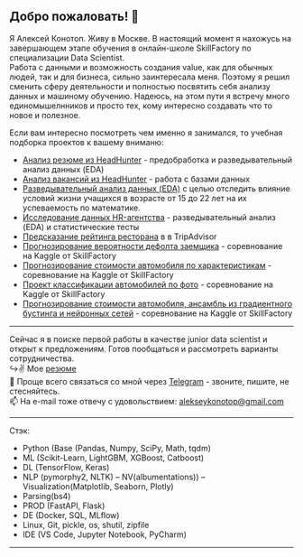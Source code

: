 ## Добро пожаловать! 👋
Я Алексей Конотоп. Живу в Москве. В настоящий момент я нахожусь на завершающем этапе обучения в онлайн-школе SkillFactory по специализации Data Scientist.  
Работа с данными и возможность создания value, как для обычных людей, так и для бизнеса, сильно заинтересала меня. Поэтому я решил сменить сферу деятельности и полностью посвятить себя анализу данных и машиному обучению. Надеюсь, на этом пути я встречу много единомышелнников и просто тех, кому интересно создавать что то новое и полезное.

Если вам интересно посмотреть чем именно я занимался, то учебная подборка проектов к вашему вниманю:  
- [Анализ резюме из HeadHunter](https://github.com/alekseykonotop/DS_projects/tree/main/project_1) - предобработка и разведывательный анализ данных (EDA)
- [Анализ вакансий из HeadHunter](https://github.com/alekseykonotop/DS_projects/tree/main/project_2) - работа с базами данных
- [Разведывательный анализ данных (EDA)](https://github.com/alekseykonotop/ds_projects_by_sf/tree/main/sf_unit_2) с целью отследить влияние условий жизни учащихся в возрасте от 15 до 22 лет на их успеваемость по математике.  
- [Исследование данных HR-агентства](https://github.com/alekseykonotop/DS_projects/tree/main/project_3) - разведывательный анализ (EDA) и статистические тесты
- [Предсказание рейтинга ресторана](https://github.com/alekseykonotop/ds_projects_by_sf/tree/main/sf_unit_3) в в TripAdvisor
- [Прогнозирование вероятности дефолта заемщика](https://github.com/alekseykonotop/ds_projects_by_sf/tree/main/sf_unit_4) - соревнование на Kaggle от SkillFactory
- [Прогнозирование стоимости автомобиля по характеристикам](https://github.com/alekseykonotop/ds_projects_by_sf/tree/main/sf_unit_6) - соревнование на Kaggle от SkillFactory
- [Проект классификации автомобилей по фото](https://github.com/alekseykonotop/ds_projects_by_sf/tree/main/sf_unit_8) - соревнование на Kaggle от SkillFactory
- [Прогнозирование стоимости автомобиля, ансамбль из градиентного бустинга и нейронных сетей](https://github.com/alekseykonotop/ds_projects_by_sf/tree/main/sf_unit_9) - соревнование на Kaggle от SkillFactory

---
Сейчас я в поиске первой работы в качестве junior data scientist и открыт к предложениям. Готов пообщаться и рассмотреть варианты сотрудничества.  
↪️✌️ Мое [резюме](https://hh.ru/resume/e0e5df20ff0833baf60039ed1f7357456d6b37)  
📩 Проще всего связаться со мной через [Telegram](https://t.me/alekseykonotop) - звоните, пишите, не стесняйтесь.  
📫 На e-mail тоже отвечу с удовольствием: alekseykonotop@gmail.com  

---
Стэк:  
- Python (Base (Pandas, Numpy, SciPy, Math, tqdm)  
- ML (Scikit-Learn, LightGBM, XGBoost, Catboost)  
- DL (TensorFlow, Keras)  
- NLP (pymorphy2, NLTK) – NV(albumentations)) – Visualization(Matplotlib, Seaborn, Plotly)  
- Parsing(bs4)  
- PROD (FastAPI, Flask)  
- DE (Docker, SQL, MLflow)  
- Linux, Git, pickle, os, shutil, zipfile
- IDE (VS Code, Jupyter Notebook, PyCharm)   

---

